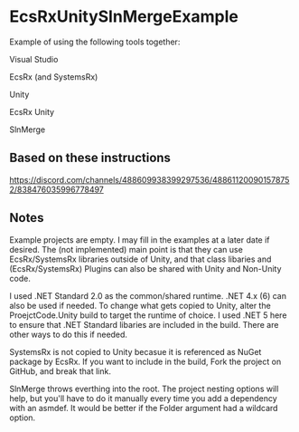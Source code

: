 # EcsRxUnitySlnMergeExample

Example of using the following tools together:

Visual Studio

EcsRx (and SystemsRx)

Unity

EcsRx Unity

SlnMerge


## Based on these instructions

https://discord.com/channels/488609938399297536/488611200901578752/838476035996778497

## Notes

Example projects are empty.  I may fill in the examples at a later date if desired.  The (not implemented) main point is that they can use EcsRx/SystemsRx libraries outside of Unity, and that class libaries and (EcsRx/SystemsRx) Plugins can also be shared with Unity and Non-Unity code.

I used .NET Standard 2.0 as the common/shared runtime.  .NET 4.x (6) can also be used if needed.  To change what gets copied to Unity, alter the ProejctCode.Unity build to target the runtime of choice.  I used .NET 5 here to ensure that .NET Standard libaries are included in the build.  There are other ways to do this if needed. 

SystemsRx is not copied to Unity becasue it is referenced as NuGet package by EcsRx.  If you want to include in the build, Fork the project on GitHub, and break that link.

SlnMerge throws everthing into the root.  The project nesting options will help, but you'll have to do it manually every time you add a dependency with an asmdef.  It would be better if the Folder argument had a wildcard option.

